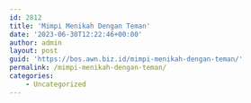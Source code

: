 ```yaml
---
id: 2812
title: 'Mimpi Menikah Dengan Teman'
date: '2023-06-30T12:22:46+00:00'
author: admin
layout: post
guid: 'https://bos.awn.biz.id/mimpi-menikah-dengan-teman/'
permalink: /mimpi-menikah-dengan-teman/
categories:
    - Uncategorized
---
```


